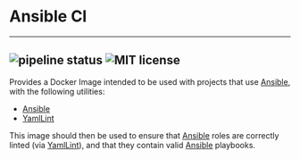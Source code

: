 # Ansible CI
---
![pipeline status](https://gitlab.com/Marcos.Cela/ansible.ci/badges/master/pipeline.svg)
![MIT license](https://img.shields.io/static/v1.svg?label=license&message=MIT&color=blue&style=flat-square)
---
Provides a Docker Image intended to be used with projects that use [Ansible], with the
following utilities:

- [Ansible]
- [YamlLint]

This image should then be used to ensure that [Ansible] roles are correctly linted (via
[YamlLint]), and that they contain valid [Ansible] playbooks.

[Ansible]: https://docs.ansible.com/
[YamlLint]: https://github.com/adrienverge/yamllint